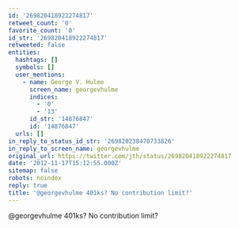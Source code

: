 ```yaml
---
id: '269820418922274817'
retweet_count: '0'
favorite_count: '0'
id_str: '269820418922274817'
retweeted: false
entities:
  hashtags: []
  symbols: []
  user_mentions:
    - name: George V. Hulme
      screen_name: georgevhulme
      indices:
        - '0'
        - '13'
      id_str: '14876847'
      id: '14876847'
  urls: []
in_reply_to_status_id_str: '269820238470733826'
in_reply_to_screen_name: georgevhulme
original_url: https://twitter.com/jth/status/269820418922274817
date: '2012-11-17T15:12:55.000Z'
sitemap: false
robots: noindex
reply: true
title: '@georgevhulme 401ks? No contribution limit?'
---
```


@georgevhulme 401ks? No contribution limit?